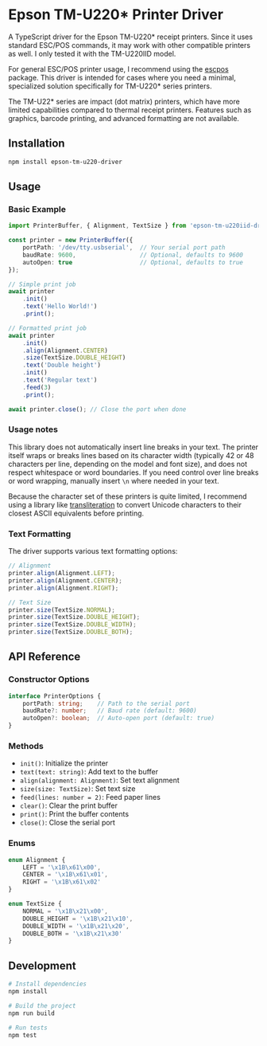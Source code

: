 # Epson TM-U220* Printer Driver

A TypeScript driver for the Epson TM-U220* receipt printers. Since it uses standard ESC/POS commands, it may work with other compatible printers as well. I only tested it with the TM-U220IID model.

For general ESC/POS printer usage, I recommend using the [escpos](https://www.npmjs.com/package/escpos) package. This driver is intended for cases where you need a minimal, specialized solution specifically for TM-U220* series printers.

The TM-U22* series are impact (dot matrix) printers, which have more limited capabilities compared to thermal receipt printers. Features such as graphics, barcode printing, and advanced formatting are not available.

## Installation

```bash
npm install epson-tm-u220-driver
```

## Usage

### Basic Example

```typescript
import PrinterBuffer, { Alignment, TextSize } from 'epson-tm-u220iid-driver';

const printer = new PrinterBuffer({
    portPath: '/dev/tty.usbserial',  // Your serial port path
    baudRate: 9600,                  // Optional, defaults to 9600
    autoOpen: true                   // Optional, defaults to true
});

// Simple print job
await printer
    .init()
    .text('Hello World!')
    .print();

// Formatted print job
await printer
    .init()
    .align(Alignment.CENTER)
    .size(TextSize.DOUBLE_HEIGHT)
    .text('Double height')
    .init()
    .text('Regular text')
    .feed(3)
    .print();

await printer.close(); // Close the port when done
```

### Usage notes

This library does not automatically insert line breaks in your text. The printer itself wraps or breaks lines based on its character width (typically 42 or 48 characters per line, depending on the model and font size), and does not respect whitespace or word boundaries. If you need control over line breaks or word wrapping, manually insert `\n` where needed in your text.

Because the character set of these printers is quite limited, I recommend using a library like [transliteration](https://www.npmjs.com/package/transliteration) to convert Unicode characters to their closest ASCII equivalents before printing.

### Text Formatting

The driver supports various text formatting options:

```typescript
// Alignment
printer.align(Alignment.LEFT);
printer.align(Alignment.CENTER);
printer.align(Alignment.RIGHT);

// Text Size
printer.size(TextSize.NORMAL);
printer.size(TextSize.DOUBLE_HEIGHT);
printer.size(TextSize.DOUBLE_WIDTH);
printer.size(TextSize.DOUBLE_BOTH);
```

## API Reference

### Constructor Options

```typescript
interface PrinterOptions {
    portPath: string;    // Path to the serial port
    baudRate?: number;   // Baud rate (default: 9600)
    autoOpen?: boolean;  // Auto-open port (default: true)
}
```

### Methods

- `init()`: Initialize the printer
- `text(text: string)`: Add text to the buffer
- `align(alignment: Alignment)`: Set text alignment
- `size(size: TextSize)`: Set text size
- `feed(lines: number = 2)`: Feed paper lines
- `clear()`: Clear the print buffer
- `print()`: Print the buffer contents
- `close()`: Close the serial port

### Enums

```typescript
enum Alignment {
    LEFT = '\x1B\x61\x00',
    CENTER = '\x1B\x61\x01',
    RIGHT = '\x1B\x61\x02'
}

enum TextSize {
    NORMAL = '\x1B\x21\x00',
    DOUBLE_HEIGHT = '\x1B\x21\x10',
    DOUBLE_WIDTH = '\x1B\x21\x20',
    DOUBLE_BOTH = '\x1B\x21\x30'
}
```

## Development

```bash
# Install dependencies
npm install

# Build the project
npm run build

# Run tests
npm test
```
